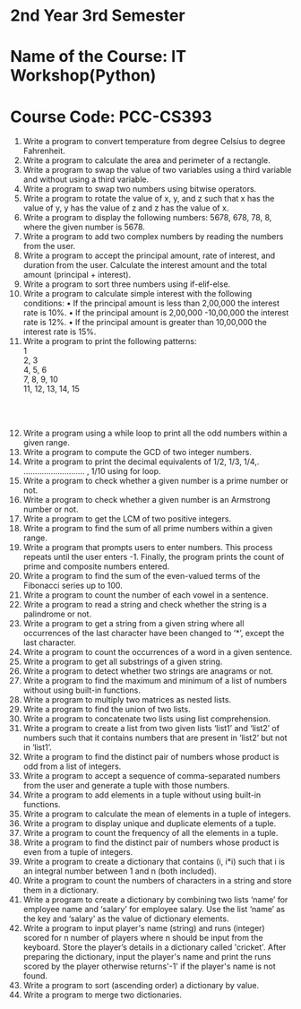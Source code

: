# 2nd Year 3rd Semester<br>
# Name of the Course: IT Workshop(Python) <br>
# Course Code: PCC-CS393

1. Write a program to convert temperature from degree Celsius to degree Fahrenheit.
2. Write a program to calculate the area and perimeter of a rectangle.
3. Write a program to swap the value of two variables using a third variable and without using a third variable.
4. Write a program to swap two numbers using bitwise operators.
5. Write a program to rotate the value of x, y, and z such that x has the value of y, y has the value of z and z
has the value of x.
6. Write a program to display the following numbers: 5678, 678, 78, 8, where the given number is 5678.
7. Write a program to add two complex numbers by reading the numbers from the user.
8. Write a program to accept the principal amount, rate of interest, and duration from the user. Calculate the
interest amount and the total amount (principal + interest).
9. Write a program to sort three numbers using if-elif-else.
10. Write a program to calculate simple interest with the following conditions:
• If the principal amount is less than 2,00,000 the interest rate is 10%.
• If the principal amount is 2,00,000 -10,00,000 the interest rate is 12%.
• If the principal amount is greater than 10,00,000 the interest rate is 15%.
11. Write a program to print the following patterns:<br>
   1<br>
     2, 3<br>
     4, 5, 6<br>
     7, 8, 9, 10<br>
     11, 12, 13, 14, 15<br>
    <br>
    
 <br>

12. Write a program using a while loop to print all the odd numbers within a given range.
13. Write a program to compute the GCD of two integer numbers.
14. Write a program to print the decimal equivalents of 1/2, 1/3, 1/4,. ........................... , 1/10 using for loop.
15. Write a program to check whether a given number is a prime number or not.
16. Write a program to check whether a given number is an Armstrong number or not.
17. Write a program to get the LCM of two positive integers.
18. Write a program to find the sum of all prime numbers within a given range.
19. Write a program that prompts users to enter numbers. This process repeats until the user enters -1. Finally,
the program prints the count of prime and composite numbers entered.
20. Write a program to find the sum of the even-valued terms of the Fibonacci series up to 100.
21. Write a program to count the number of each vowel in a sentence.
22. Write a program to read a string and check whether the string is a palindrome or not.
23. Write a program to get a string from a given string where all occurrences of the last character have been
changed to ‘*’, except the last character.
24. Write a program to count the occurrences of a word in a given sentence.
25. Write a program to get all substrings of a given string.
26. Write a program to detect whether two strings are anagrams or not.
27. Write a program to find the maximum and minimum of a list of numbers without using built-in functions.
28. Write a program to multiply two matrices as nested lists.
29. Write a program to find the union of two lists.
30. Write a program to concatenate two lists using list comprehension.
31. Write a program to create a list from two given lists ‘list1’ and ‘list2’ of numbers such that it contains
numbers that are present in ‘list2’ but not in ‘list1’.
32. Write a program to find the distinct pair of numbers whose product is odd from a list of integers.
33. Write a program to accept a sequence of comma-separated numbers from the user and generate a tuple
with those numbers.
34. Write a program to add elements in a tuple without using built-in functions.
35. Write a program to calculate the mean of elements in a tuple of integers.
36. Write a program to display unique and duplicate elements of a tuple.
37. Write a program to count the frequency of all the elements in a tuple.
38. Write a program to find the distinct pair of numbers whose product is even from a tuple of integers.
39. Write a program to create a dictionary that contains (i, i*i) such that i is an integral number between 1 and
n (both included).
40. Write a program to count the numbers of characters in a string and store them in a dictionary.
41. Write a program to create a dictionary by combining two lists ‘name’ for employee name and ‘salary’ for
employee salary. Use the list ‘name’ as the key and ‘salary’ as the value of dictionary elements.
42. Write a program to input player's name (string) and runs (integer) scored for n number of players where n
should be input from the keyboard. Store the player’s details in a dictionary called 'cricket'. After preparing
the dictionary, input the player's name and print the runs scored by the player otherwise returns'-1' if the
player's name is not found.
43. Write a program to sort (ascending order) a dictionary by value.
44. Write a program to merge two dictionaries.